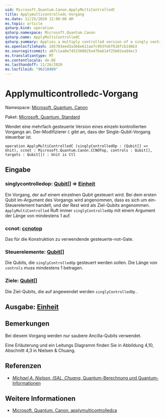 ```yaml
---
uid: Microsoft.Quantum.Canon.ApplyMultiControlledC
title: Applymulticontrolledc-Vorgang
ms.date: 11/25/2020 12:00:00 AM
ms.topic: article
qsharp.kind: operation
qsharp.namespace: Microsoft.Quantum.Canon
qsharp.name: ApplyMultiControlledC
qsharp.summary: Applies a multiply controlled version of a singly controlled operation. The modifier `C` indicates that the single-qubit operation is controllable.
ms.openlocfilehash: 2d5703eed3a3b6e611ae7c993febf018fcb148b3
ms.sourcegitcommit: a87c1aa8e7453360025e47ba614f25b02ea84ec3
ms.translationtype: MT
ms.contentlocale: de-DE
ms.lasthandoff: 11/26/2020
ms.locfileid: "96218409"
---
```

# <a name="applymulticontrolledc-operation"></a>Applymulticontrolledc-Vorgang

Namespace: [Microsoft. Quantum. Canon](xref:Microsoft.Quantum.Canon)

Paket: [Microsoft. Quantum. Standard](https://nuget.org/packages/Microsoft.Quantum.Standard)


Wendet eine mehrfach gesteuerte Version eines einzeln kontrollierten Vorgangs an.
Der-Modifizierer `C` gibt an, dass der Single-Qubit-Vorgang steuerbar ist.

```qsharp
operation ApplyMultiControlledC (singlyControlledOp : (Qubit[] => Unit), ccnot : Microsoft.Quantum.Canon.CCNOTop, controls : Qubit[], targets : Qubit[]) : Unit is Ctl
```


## <a name="input"></a>Eingabe

### <a name="singlycontrolledop--qubit--unit"></a>singlycontrolledop: [Qubit](xref:microsoft.quantum.lang-ref.qubit)[] => [Einheit](xref:microsoft.quantum.lang-ref.unit) 

Ein Vorgang, der auf einem einzelnen Qubit gesteuert wird.
Bei dem ersten Qubit im-Argument des Vorgangs wird angenommen, dass es sich um ein-Steuerelement handelt, und der Rest wird als Ziel-Qubits angenommen.
`ApplyMultiControlled` Ruft immer `singlyControlledOp` mit einem Argument der Länge von mindestens 1 auf.


### <a name="ccnot--ccnotop"></a>ccnot: [ccnotop](xref:Microsoft.Quantum.Canon.CCNOTop)

Das für die Konstruktion zu verwendende gesteuerte-not-Gate.


### <a name="controls--qubit"></a>Steuerelemente: [Qubit](xref:microsoft.quantum.lang-ref.qubit)[]

Die Qubits, die `singlyControlledOp` gesteuert werden sollen.
Die Länge von `controls` muss mindestens 1 betragen.


### <a name="targets--qubit"></a>Ziele: [Qubit](xref:microsoft.quantum.lang-ref.qubit)[]

Die Ziel-Qubits, die auf angewendet werden `singlyControlledOp` .



## <a name="output--unit"></a>Ausgabe: [Einheit](xref:microsoft.quantum.lang-ref.unit)



## <a name="remarks"></a>Bemerkungen

Bei diesem Vorgang werden nur saubere Ancilla-Qubits verwendet.

Eine Erläuterung und ein Leitungs Diagramm finden Sie in Abbildung 4,10, Abschnitt 4,3 in Nielsen & Chuang.

## <a name="references"></a>Referenzen

- [*Michael A. Nielsen, ISAL. Chuang*, Quantum-Berechnung und Quantum-Informationen](http://doi.org/10.1017/CBO9780511976667)

## <a name="see-also"></a>Weitere Informationen

- [Microsoft. Quantum. Canon. applymulticontrolledca](xref:Microsoft.Quantum.Canon.ApplyMultiControlledCA)
